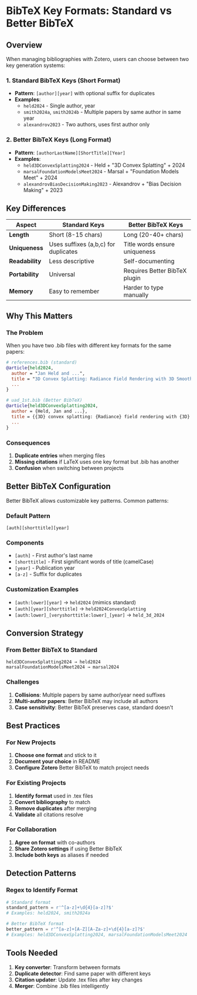 # BibTeX Key Formats: Standard vs Better BibTeX

## Overview

When managing bibliographies with Zotero, users can choose between two key generation systems:

### 1. Standard BibTeX Keys (Short Format)
- **Pattern**: `[author][year]` with optional suffix for duplicates
- **Examples**:
  - `held2024` - Single author, year
  - `smith2024a`, `smith2024b` - Multiple papers by same author in same year
  - `alexandrov2023` - Two authors, uses first author only

### 2. Better BibTeX Keys (Long Format)
- **Pattern**: `[authorLastName][ShortTitle][Year]`
- **Examples**:
  - `held3DConvexSplatting2024` - Held + "3D Convex Splatting" + 2024
  - `marsalFoundationModelsMeet2024` - Marsal + "Foundation Models Meet" + 2024
  - `alexandrovBiasDecisionMaking2023` - Alexandrov + "Bias Decision Making" + 2023

## Key Differences

| Aspect | Standard Keys | Better BibTeX Keys |
|--------|---------------|-------------------|
| **Length** | Short (8-15 chars) | Long (20-40+ chars) |
| **Uniqueness** | Uses suffixes (a,b,c) for duplicates | Title words ensure uniqueness |
| **Readability** | Less descriptive | Self-documenting |
| **Portability** | Universal | Requires Better BibTeX plugin |
| **Memory** | Easy to remember | Harder to type manually |

## Why This Matters

### The Problem
When you have two .bib files with different key formats for the same papers:
```bibtex
# references.bib (standard)
@article{held2024,
  author = "Jan Held and ...",
  title = "3D Convex Splatting: Radiance Field Rendering with 3D Smooth Convexes",
  ...
}

# uad_1st.bib (Better BibTeX)
@article{held3DConvexSplatting2024,
  author = {Held, Jan and ...},
  title = {{3D} convex splatting: {Radiance} field rendering with {3D} smooth convexes},
  ...
}
```

### Consequences
1. **Duplicate entries** when merging files
2. **Missing citations** if LaTeX uses one key format but .bib has another
3. **Confusion** when switching between projects

## Better BibTeX Configuration

Better BibTeX allows customizable key patterns. Common patterns:

### Default Pattern
```
[auth][shorttitle][year]
```

### Components
- `[auth]` - First author's last name
- `[shorttitle]` - First significant words of title (camelCase)
- `[year]` - Publication year
- `[a-z]` - Suffix for duplicates

### Customization Examples
- `[auth:lower][year]` → `held2024` (mimics standard)
- `[auth][year][shorttitle]` → `held2024ConvexSplatting`
- `[auth:lower]_[veryshorttitle:lower]_[year]` → `held_3d_2024`

## Conversion Strategy

### From Better BibTeX to Standard
```
held3DConvexSplatting2024 → held2024
marsalFoundationModelsMeet2024 → marsal2024
```

### Challenges
1. **Collisions**: Multiple papers by same author/year need suffixes
2. **Multi-author papers**: Better BibTeX may include all authors
3. **Case sensitivity**: Better BibTeX preserves case, standard doesn't

## Best Practices

### For New Projects
1. **Choose one format** and stick to it
2. **Document your choice** in README
3. **Configure Zotero** Better BibTeX to match project needs

### For Existing Projects
1. **Identify format** used in .tex files
2. **Convert bibliography** to match
3. **Remove duplicates** after merging
4. **Validate** all citations resolve

### For Collaboration
1. **Agree on format** with co-authors
2. **Share Zotero settings** if using Better BibTeX
3. **Include both keys** as aliases if needed

## Detection Patterns

### Regex to Identify Format
```python
# Standard format
standard_pattern = r'^[a-z]+\d{4}[a-z]?$'
# Examples: held2024, smith2024a

# Better BibTeX format
better_pattern = r'^[a-z]+[A-Z][A-Za-z]+\d{4}[a-z]?$'
# Examples: held3DConvexSplatting2024, marsalFoundationModelsMeet2024
```

## Tools Needed

1. **Key converter**: Transform between formats
2. **Duplicate detector**: Find same paper with different keys
3. **Citation updater**: Update .tex files after key changes
4. **Merger**: Combine .bib files intelligently
